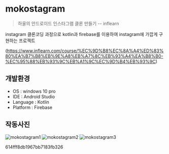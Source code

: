 # mokostagram
> 하울의 안드로이드 인스타그램 클론 만들기 -- inflearn

instagram 클론코딩 과정으로
kotlin과 firebase를 이용하여 instagram에 가깝게 구현하는 프로젝트

(https://www.inflearn.com/course/%EC%9D%B8%EC%8A%A4%ED%83%80%EA%B7%B8%EB%9E%A8%EB%A7%8C%EB%93%A4%EA%B8%B0-%EC%95%88%EB%93%9C%EB%A1%9C%EC%9D%B4%EB%93%9C)


## 개발환경

* OS : windows 10 pro
* IDE : Android Studio
* Language : Kotlin
* Platform : Firebase

## 작동사진
![mokostagram1](https://user-images.githubusercontent.com/62370144/132944596-27e577c7-0be9-405a-b46c-834e4f0365f2.PNG)
![mokostagram2](https://user-images.githubusercontent.com/62370144/132944599-d15b7eef-e450-41cc-ba75-d15d2d94d6ef.PNG)
![mokostagram3](https://user-images.githubusercontent.com/62370144/132944603-8ad75abf-f8fb-4839-9dde-edd893145fa3.PNG)



614fff8db1967bb7183fb326
